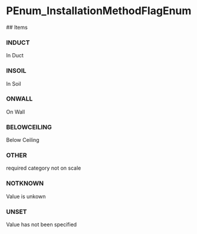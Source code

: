 # PEnum_InstallationMethodFlagEnum

<!-- end of definition -->## Items

### INDUCT
In Duct

### INSOIL
In Soil

### ONWALL
On Wall

### BELOWCEILING
Below Ceiling

### OTHER
required category not on scale

### NOTKNOWN
Value is unkown

### UNSET
Value has not been specified
